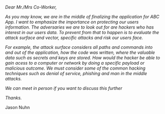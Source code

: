 *Dear Mr./Mrs Co-Worker,*
		
*As you may know, we are in the middle of finalizing the application for ABC App.  I want to emphasize the importance on protecting our users information.  The adversaries we are to look out for are hackers who has interest in our users data.  To prevent from that to happen is to evaluate the attack surface and vector, specific attacks and risk our users face.*
  
*For example, the attack surface considers all paths and commands into and out of the application, how the code was written, where the valuable data such as secrets and keys are stored.  How would the hacker be able to gain acess to a computer or network by doing a specific payload or malicious outcome.  We must consider some of the common hacking techniques such as denial of service, phishing and man in the middle attacks.*

*We can meet in person if you want to discuss this further*

*Thanks.*

Jason Nuhn